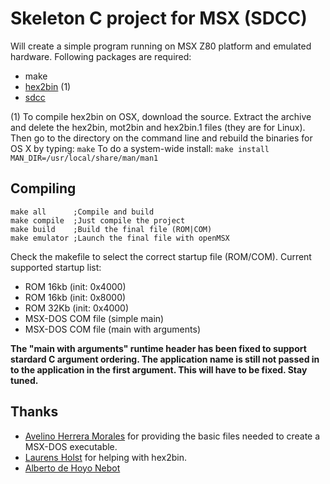 # Skeleton C project for MSX (SDCC)
Will create a simple program running on MSX Z80 platform and emulated hardware. Following packages are required:

  * make
  * [hex2bin](http://sourceforge.net/projects/hex2bin/) (1)
  * [sdcc](http://sdcc.sourceforge.net/)

(1) To compile hex2bin on OSX, download the source. Extract the archive and delete the hex2bin, mot2bin and hex2bin.1 files (they are for Linux). Then go to the directory on the command line and rebuild the binaries for OS X by typing: ```make```
To do a system-wide install: ```make install MAN_DIR=/usr/local/share/man/man1```

## Compiling

```
make all      ;Compile and build
make compile  ;Just compile the project
make build    ;Build the final file (ROM|COM)
make emulator ;Launch the final file with openMSX
```

Check the makefile to select the correct startup file (ROM/COM). Current supported startup list:

- ROM 16kb (init: 0x4000)
- ROM 16kb (init: 0x8000)
- ROM 32Kb (init: 0x4000)
- MSX-DOS COM file (simple main)
- MSX-DOS COM file (main with arguments)

__The "main with arguments" runtime header has been fixed to support stardard C argument ordering. The application name is still not passed in to the application in the first argument. This will have to be fixed. Stay tuned.__

## Thanks
- [Avelino Herrera Morales](http://msx.atlantes.org/index_en.html) for providing the basic files needed to create a MSX-DOS executable.
- [Laurens Holst](http://map.grauw.nl/) for helping with hex2bin.
- [Alberto de Hoyo Nebot](http://albertodehoyonebot.blogspot.nl/p/how-to-create-msx-roms-with-sdcc.html)
